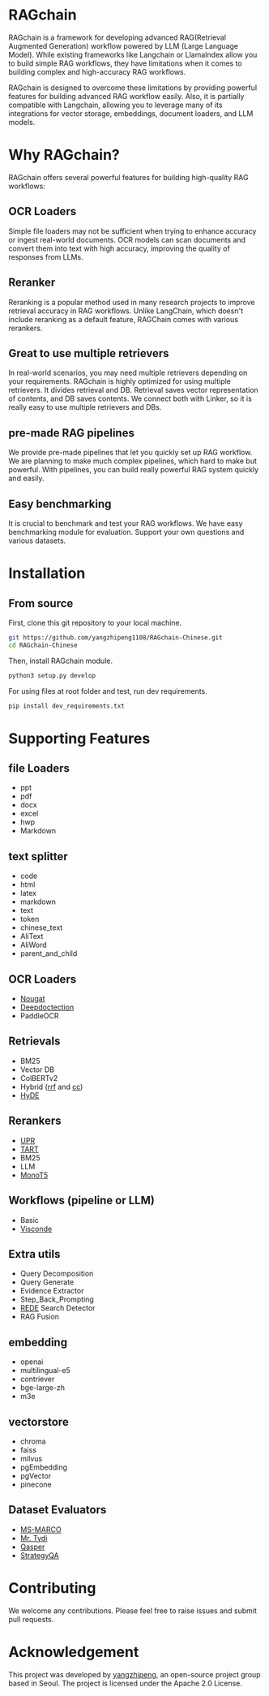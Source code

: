 # RAGchain

RAGchain is a framework for developing advanced RAG(Retrieval Augmented Generation) workflow powered by LLM (Large Language Model).
While existing frameworks like Langchain or LlamaIndex allow you to build simple RAG workflows, they have limitations when it comes to building complex and high-accuracy RAG workflows.

RAGchain is designed to overcome these limitations by providing powerful features for building advanced RAG workflow easily.
Also, it is partially compatible with Langchain, allowing you to leverage many of its integrations for vector storage,
embeddings, document loaders, and LLM models.


# Why RAGchain?
RAGchain offers several powerful features for building high-quality RAG workflows:

## OCR Loaders
Simple file loaders may not be sufficient when trying to enhance accuracy or ingest real-world documents. OCR models can scan documents and convert them into text with high accuracy, improving the quality of responses from LLMs.

## Reranker
Reranking is a popular method used in many research projects to improve retrieval accuracy in RAG workflows. Unlike LangChain, which doesn't include reranking as a default feature, RAGChain comes with various rerankers.

## Great to use multiple retrievers
In real-world scenarios, you may need multiple retrievers depending on your requirements. RAGchain is highly optimized for using multiple retrievers. It divides retrieval and DB. Retrieval saves vector representation of contents, and DB saves contents. We connect both with Linker, so it is really easy to use multiple retrievers and DBs.

## pre-made RAG pipelines
We provide pre-made pipelines that let you quickly set up RAG workflow. We are planning to make much complex pipelines, which hard to make but powerful. With pipelines, you can build really powerful RAG system quickly and easily. 

## Easy benchmarking

It is crucial to benchmark and test your RAG workflows. We have easy benchmarking module for evaluation. Support your
own questions and various datasets.


# Installation

## From source
First, clone this git repository to your local machine.

```bash
git https://github.com/yangzhipeng1108/RAGchain-Chinese.git
cd RAGchain-Chinese
```

Then, install RAGchain module.
```bash
python3 setup.py develop
```

For using files at root folder and test, run dev requirements.
```bash
pip install dev_requirements.txt
```

# Supporting Features

## file Loaders
- ppt
- pdf
- docx
- excel
- hwp
- Markdown

## text splitter
- code
- html
- latex
- markdown
- text
- token
- chinese_text
- AliText
- AliWord
- parent_and_child

## OCR Loaders

- [Nougat](https://github.com/facebookresearch/nougat)
- [Deepdoctection](https://github.com/deepdoctection/deepdoctection)
- PaddleOCR

## Retrievals
- BM25
- Vector DB
- ColBERTv2
- Hybrid ([rrf](https://www.elastic.co/guide/en/elasticsearch/reference/current/rrf.html) and [cc](https://arxiv.org/abs/2210.11934))
- [HyDE](https://arxiv.org/abs/2212.10496)



## Rerankers
- [UPR](https://github.com/DevSinghSachan/unsupervised-passage-reranking)
- [TART](https://github.com/facebookresearch/tart)
- BM25
- LLM
- [MonoT5](https://huggingface.co/castorini/monot5-3b-msmarco-10k)

## Workflows (pipeline or LLM)
- Basic
- [Visconde](https://arxiv.org/abs/2212.09656)

## Extra utils
- Query Decomposition
- Query Generate
- Evidence Extractor
- Step_Back_Prompting
- [REDE](https://arxiv.org/pdf/2109.08820.pdf) Search Detector
- RAG Fusion

## embedding
- openai
- multilingual-e5
- contriever
- bge-large-zh
- m3e

## vectorstore
- chroma
- faiss
- milvus
- pgEmbedding
- pgVector
- pinecone

## Dataset Evaluators
- [MS-MARCO](https://paperswithcode.com/dataset/ms-marco)
- [Mr. Tydi](https://arxiv.org/abs/2108.08787)
- [Qasper](https://paperswithcode.com/dataset/qasper)
- [StrategyQA](https://allenai.org/data/strategyqa)

# Contributing
We welcome any contributions. Please feel free to raise issues and submit pull requests.

# Acknowledgement
This project was developed by [yangzhipeng](https://github.com/yangzhipeng1108), an open-source project group based in Seoul. The project is licensed under the Apache 2.0 License.
